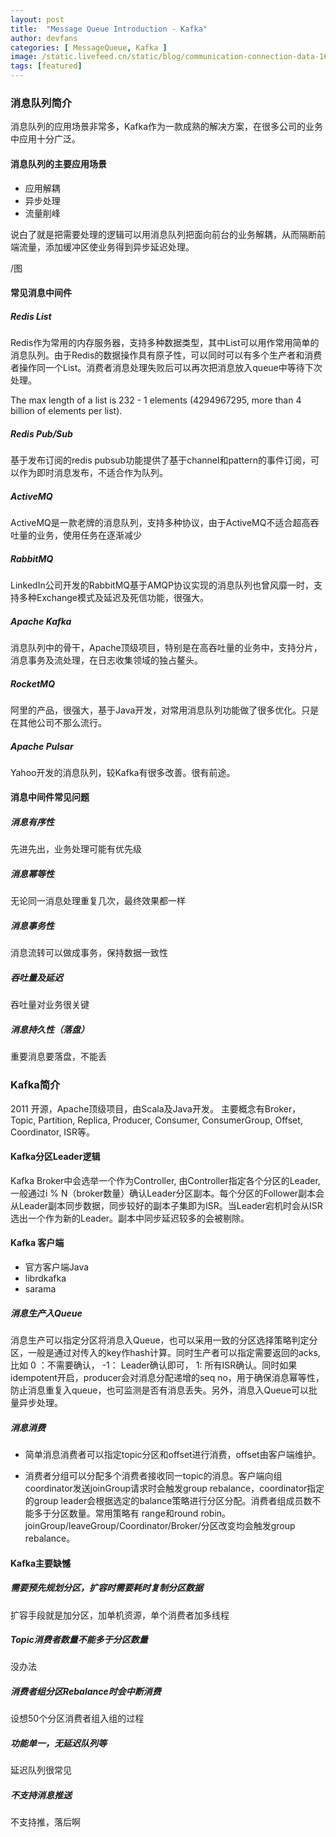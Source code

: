 ```yaml
---
layout: post
title:  "Message Queue Introduction - Kafka"
author: devfans
categories: [ MessageQueue, Kafka ]
image: /static.livefeed.cn/static/blog/communication-connection-data-162622-min.jpg
tags: [featured]
---
```

### 消息队列简介
消息队列的应用场景非常多，Kafka作为一款成熟的解决方案，在很多公司的业务中应用十分广泛。

#### 消息队列的主要应用场景

- 应用解耦
- 异步处理
- 流量削峰

说白了就是把需要处理的逻辑可以用消息队列把面向前台的业务解耦，从而隔断前端流量，添加缓冲区使业务得到异步延迟处理。

/图 

#### 常见消息中间件

##### Redis List
Redis作为常用的内存服务器，支持多种数据类型，其中List可以用作常用简单的消息队列。由于Redis的数据操作具有原子性，可以同时可以有多个生产者和消费者操作同一个List。消费者消息处理失败后可以再次把消息放入queue中等待下次处理。

The max length of a list is 232 - 1 elements (4294967295, more than 4 billion of elements per list).

##### Redis Pub/Sub
基于发布订阅的redis pubsub功能提供了基于channel和pattern的事件订阅，可以作为即时消息发布，不适合作为队列。

##### ActiveMQ
ActiveMQ是一款老牌的消息队列，支持多种协议，由于ActiveMQ不适合超高吞吐量的业务，使用任务在逐渐减少

##### RabbitMQ
LinkedIn公司开发的RabbitMQ基于AMQP协议实现的消息队列也曾风靡一时，支持多种Exchange模式及延迟及死信功能，很强大。

##### Apache Kafka
消息队列中的骨干，Apache顶级项目，特别是在高吞吐量的业务中，支持分片，消息事务及流处理，在日志收集领域的独占鳌头。

##### RocketMQ
阿里的产品，很强大，基于Java开发，对常用消息队列功能做了很多优化。只是在其他公司不那么流行。

##### Apache Pulsar
Yahoo开发的消息队列，较Kafka有很多改善。很有前途。

#### 消息中间件常见问题

##### 消息有序性
先进先出，业务处理可能有优先级

##### 消息幂等性
无论同一消息处理重复几次，最终效果都一样

##### 消息事务性
消息流转可以做成事务，保持数据一致性

##### 吞吐量及延迟
吞吐量对业务很关键

##### 消息持久性（落盘）
重要消息要落盘，不能丢

### Kafka简介
2011 开源，Apache顶级项目，由Scala及Java开发。 主要概念有Broker，Topic, Partition, Replica, Producer, Consumer, ConsumerGroup, Offset, Coordinator, ISR等。

#### Kafka分区Leader逻辑
Kafka Broker中会选举一个作为Controller, 由Controller指定各个分区的Leader, 一般通过i % N（broker数量）确认Leader分区副本。每个分区的Follower副本会从Leader副本同步数据，同步较好的副本子集即为ISR。当Leader宕机时会从ISR选出一个作为新的Leader。副本中同步延迟较多的会被剔除。

#### Kafka 客户端

- 官方客户端Java
- librdkafka
- sarama

##### 消息生产入Queue
消息生产可以指定分区将消息入Queue，也可以采用一致的分区选择策略判定分区，一般是通过对传入的key作hash计算。同时生产者可以指定需要返回的acks, 比如 0 ：不需要确认， -1： Leader确认即可， 1: 所有ISR确认。同时如果idempotent开启，producer会对消息分配递增的seq no，用于确保消息幂等性，防止消息重复入queue，也可监测是否有消息丢失。另外，消息入Queue可以批量异步处理。

##### 消息消费
- 简单消息消费者可以指定topic分区和offset进行消费，offset由客户端维护。

- 消费者分组可以分配多个消费者接收同一topic的消息。客户端向组coordinator发送joinGroup请求时会触发group rebalance，coordinator指定的group leader会根据选定的balance策略进行分区分配。消费者组成员数不能多于分区数量。常用策略有 range和round robin。joinGroup/leaveGroup/Coordinator/Broker/分区改变均会触发group rebalance。


#### Kafka主要缺憾

##### 需要预先规划分区，扩容时需要耗时复制分区数据
扩容手段就是加分区，加单机资源，单个消费者加多线程

##### Topic消费者数量不能多于分区数量
没办法

##### 消费者组分区Rebalance时会中断消费
设想50个分区消费者组入组的过程

##### 功能单一，无延迟队列等
延迟队列很常见

##### 不支持消息推送
不支持推，落后啊

